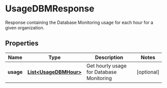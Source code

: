 

# UsageDBMResponse

Response containing the Database Monitoring usage for each hour for a given organization.

## Properties

Name | Type | Description | Notes
------------ | ------------- | ------------- | -------------
**usage** | [**List&lt;UsageDBMHour&gt;**](UsageDBMHour.md) | Get hourly usage for Database Monitoring |  [optional]



